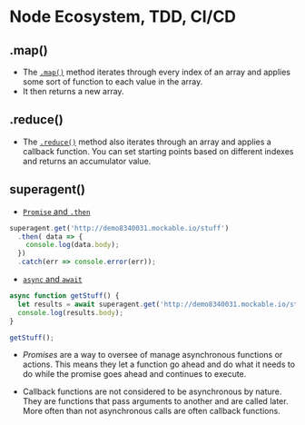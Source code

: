 # Node Ecosystem, TDD, CI/CD

## .map()

- The [`.map()`](https://developer.mozilla.org/en-US/docs/Web/JavaScript/Reference/Global_Objects/Array/map) method iterates through every index of an array and applies some sort of function to each value in the array.
- It then returns a new array.

## .reduce()

- The [`.reduce()`](https://developer.mozilla.org/en-US/docs/Web/JavaScript/Reference/Global_Objects/Array/Reduce) method also iterates through an array and applies a callback function. You can set starting points based on different indexes and returns an accumulator value.

## superagent()

- [`Promise` and `.then`](https://codefellows.github.io/code-401-javascript-guide/curriculum/prework/promises/DEMO.html)

```js
superagent.get('http://demo8340031.mockable.io/stuff')
  .then( data => {
    console.log(data.body);
  })
  .catch(err => console.error(err));
```

- [`async` and `await`](https://codefellows.github.io/code-401-javascript-guide/curriculum/prework/async-await/DEMO.html)

```js
async function getStuff() {
  let results = await superagent.get('http://demo8340031.mockable.io/stuff');
  console.log(results.body);
}

getStuff();
```

- *Promises* are a way to oversee of manage asynchronous functions or actions. This means they let a function go ahead and do what it needs to do while the promise goes ahead and continues to execute.

- Callback functions are not considered to be asynchronous by nature. They are functions that pass arguments to another and are called later. More often than not asynchronous calls are often callback functions.
